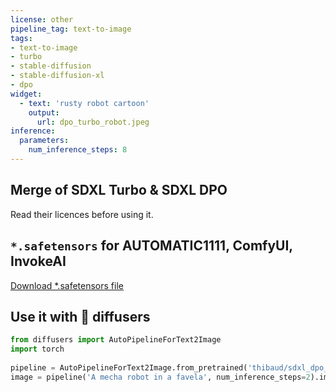 ```yaml
---
license: other
pipeline_tag: text-to-image
tags:
- text-to-image
- turbo
- stable-diffusion
- stable-diffusion-xl
- dpo
widget:
  - text: 'rusty robot cartoon'
    output:
      url: dpo_turbo_robot.jpeg
inference:
  parameters:
    num_inference_steps: 8
---
```


## Merge of SDXL Turbo & SDXL DPO

<Gallery />

Read their licences before using it.

## `*.safetensors` for AUTOMATIC1111, ComfyUI, InvokeAI
[Download *.safetensors file](https://huggingface.co/thibaud/sdxl_dpo_turbo/resolve/main/sdxl_dpo_turbo.safetensors?download=true)

## Use it with 🧨 diffusers
```python
from diffusers import AutoPipelineForText2Image
import torch
        
pipeline = AutoPipelineForText2Image.from_pretrained('thibaud/sdxl_dpo_turbo', torch_dtype=torch.float16).to('cuda')        
image = pipeline('A mecha robot in a favela', num_inference_steps=2).images[0]
```